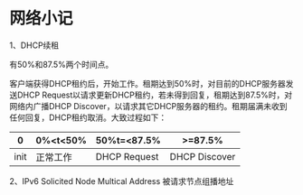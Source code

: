 # 网络小记


1、DHCP续租

有50%和87.5%两个时间点。

客户端获得DHCP租约后，开始工作。租期达到50%时，对目前的DHCP服务器发送DHCP Request以请求更新DHCP租约，若未得到回复，租期达到87.5%时，对网络内广播DHCP Discover，以请求其它DHCP服务器的租约。租期届满未收到任何回复，DHCP租约取消。大致过程如下：

| 0| 0%<t<50% | 50%t=<87.5% | >=87.5% | 
| ---- | ---- | ---- | ---- | 
| init | 正常工作 | DHCP Request | DHCP Discover | 

2、IPv6 Solicited Node Multical Address 被请求节点组播地址


